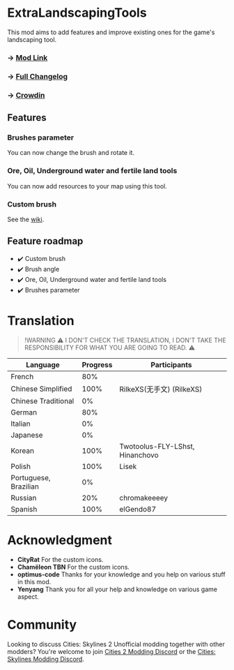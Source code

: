 # ExtraLandscapingTools
This mod aims to add features and improve existing ones for the game's landscaping tool.

### -> [Mod Link](https://mods.paradoxplaza.com/mods/75728/Windows)
### -> [Full Changelog](https://github.com/AlphaGaming7780/ExtraLandscapingTools/blob/main/CHANGELOG.md)
### -> [Crowdin](https://crowdin.com/project/extralandscapingtools)

## Features
### Brushes parameter
You can now change the brush and rotate it.
### Ore, Oil, Underground water and fertile land tools
You can now add resources to your map using this tool.
### Custom brush
See the [wiki](https://github.com/AlphaGaming7780/ExtraLandscapingTools/wiki).

## Feature roadmap
<!-- - ✔️ Translation support -->
* ✔️ Custom brush
* ✔️ Brush angle
* ✔️ Ore, Oil, Underground water and fertile land tools
* ✔️ Brushes parameter

# Translation
> !WARNING
> ⚠️ I DON'T CHECK THE TRANSLATION, I DON'T TAKE THE RESPONSIBILITY FOR WHAT YOU ARE GOING TO READ. ⚠️

| Language				| Progress	| Participants |
| --------------------- | ---------	| ------------ |
| French				| 80%		| |
| Chinese Simplified	| 100%		| RilkeXS(无手文) (RilkeXS) |
| Chinese Traditional	| 0%		| |
| German				| 80%		| |
| Italian				| 0%		| |
| Japanese				| 0%		| |
| Korean				| 100%		| Twotoolus-FLY-LShst, Hinanchovo |
| Polish				| 100%		| Lisek |
| Portuguese, Brazilian | 0%		| |
| Russian				| 20%		| chromakeeeey |
| Spanish				| 100%		| elGendo87 |

# Acknowledgment
* **CityRat** For the custom icons.
* **Chamëleon TBN** For the custom icons.
* **optimus-code** Thanks for your knowledge and you help on various stuff in this mod.
* **Yenyang** Thank you for all your help and knowledge on various game aspect.

# Community
Looking to discuss Cities: Skylines 2 Unofficial modding together with other modders? You're welcome to join [Cities 2 Modding Discord](https://discord.gg/vd7HXnpPJf) or the [Cities: Skylines Modding Discord](https://discord.gg/27CVdGFA47).
